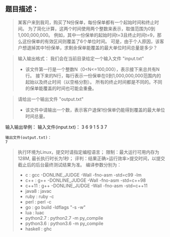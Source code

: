 ## 题目描述： ##

> 某客户来到我司，购买了N份保单，每份保单都有一个起始时间和终止时间。 为了简化计算，这两个时间使用两个整数来表示，取值范围为0到1,000,000,000。 例如，其中一份保单的起始时间t=3且终止时间t=9，那么这份保单的有效区间则覆盖了6个单位时间。 
> 可是，由于个人原因，该客户想退掉其中1份保单，求剩余保单能覆盖的最大单位时间总量是多少？


> 输入输出格式：
> 我们会在当前目录给定一个输入文件 "input.txt"
> - 该文件第一行是一个整数N（0<N<=100,000），表示接下来总共有N行。 接下来的N行，每行表示一份保单在0到1,000,000,000范围内的起始以及终止时间（以空格分割）。 所有的终止时间都是不同的。不同的保单能覆盖的时间也可能会重叠。

> 
> 请给出一个输出文件 "output.txt"
> - 该文件中请输出一个数，表示客户退保1份保单仍能得到覆盖的最大单位时间总量。

   输入输出举例：
    输入文件(input.txt)：
    3
    6 9
    1 5
    3 7

    输出文件(output.txt)：
    7


> 
> 执行环境为Linux，提交时请指定编程语言；
> 限制：最大运行可用内存为128M, 最长执行时长为1秒；
> 评判：结果正确>运行效率>提交时间，以提交截止后的后台最终测试结果为准。
> 编译参数分别为：
>   - c : gcc -DONLINE_JUDGE -Wall -fno-asm -std=c99 -lm
>   - c++ : g++ -DONLINE_JUDGE -Wall -fno-asm -std=c++98
>   - c++11 : g++ -DONLINE_JUDGE -Wall -fno-asm -std=c++11
>   - java8 : javac
>   - ruby : ruby -c
>   - perl : perl -c
>   - go : go build -ldflags "-s -w"
>   - lua : luac
>   - python2.7 : python2.7 -m py_compile
>   - python3.6 : python3.6 -m py_compile
>   - haskell : ghc